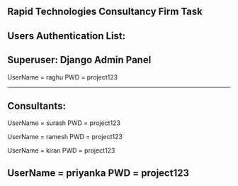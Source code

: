 Rapid Technologies Consultancy Firm Task
---------------------------------------------------
Users Authentication List:
---------------------------------
Superuser: Django Admin Panel
---------------------------------
UserName  = raghu
PWD       = project123

-------------------------------------
Consultants:
-------------------------------------
UserName  = surash
PWD       = project123

UserName  = ramesh
PWD       = project123

UserName  = kiran
PWD       = project123

UserName  = priyanka
PWD       = project123
------------------------------------------
